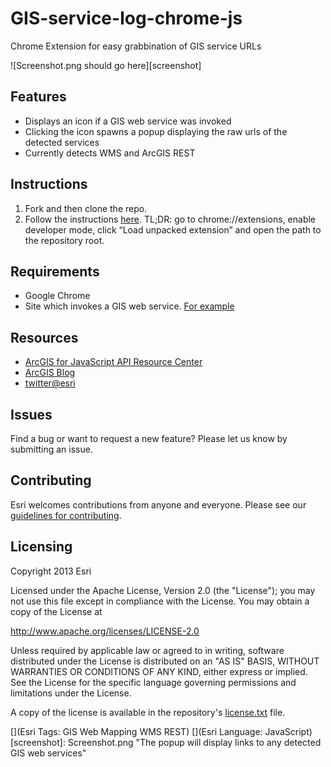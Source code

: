 # GIS-service-log-chrome-js

Chrome Extension for easy grabbination of GIS service URLs

![Screenshot.png should go here][screenshot]

## Features
* Displays an icon if a GIS web service was invoked
* Clicking the icon spawns a popup displaying the raw urls of the detected services
* Currently detects WMS and ArcGIS REST

## Instructions

1. Fork and then clone the repo. 
2. Follow the instructions [here](http://developer.chrome.com/extensions/getstarted#unpacked). 
   TL;DR: go to chrome://extensions, enable developer mode, click 
   “Load unpacked extension” and open the path to the repository root.

## Requirements

* Google Chrome
* Site which invokes a GIS web service. [For example](http://services.arcgisonline.com/arcgis/rest/services/World_Topo_Map/MapServer?f=jsapi)

## Resources

* [ArcGIS for JavaScript API Resource Center](http://help.arcgis.com/en/webapi/javascript/arcgis/index.html)
* [ArcGIS Blog](http://blogs.esri.com/esri/arcgis/)
* [twitter@esri](http://twitter.com/esri)

## Issues

Find a bug or want to request a new feature?  Please let us know by submitting an issue.

## Contributing

Esri welcomes contributions from anyone and everyone. Please see our [guidelines for contributing](https://github.com/esri/contributing).

## Licensing
Copyright 2013 Esri

Licensed under the Apache License, Version 2.0 (the "License");
you may not use this file except in compliance with the License.
You may obtain a copy of the License at

   http://www.apache.org/licenses/LICENSE-2.0

Unless required by applicable law or agreed to in writing, software
distributed under the License is distributed on an "AS IS" BASIS,
WITHOUT WARRANTIES OR CONDITIONS OF ANY KIND, either express or implied.
See the License for the specific language governing permissions and
limitations under the License.

A copy of the license is available in the repository's [license.txt](license.txt) file.

[](Esri Tags: GIS Web Mapping WMS REST)
[](Esri Language: JavaScript)​
[screenshot]: Screenshot.png "The popup will display links to any detected GIS web services"
